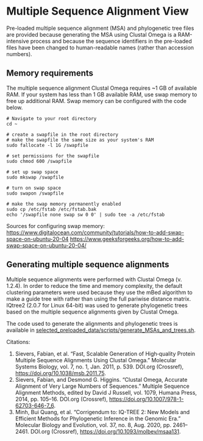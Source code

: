 # Multiple Sequence Alignment View

Pre-loaded multiple sequence alignment (MSA) and phylogenetic tree files are provided because generating the MSA using Clustal Omega is a RAM-intensive process and because  the sequence identifiers in the pre-loaded files have been changed to human-readable names (rather than accession numbers).

## Memory requirements
The multiple sequence alignment Clustal Omega requires ~1 GB of available RAM. If your system has less than 1 GB available RAM, use swap memory to free up additional RAM. Swap memory can be configured with the code below.

```
# Navigate to your root directory
cd ~

# create a swapfile in the root directory
# make the swapfile the same size as your system's RAM
sudo fallocate -l 1G /swapfile

# set permissions for the swapfile
sudo chmod 600 /swapfile

# set up swap space
sudo mkswap /swapfile

# turn on swap space
sudo swapon /swapfile

# make the swap memory permanently enabled
sudo cp /etc/fstab /etc/fstab.bak
echo '/swapfile none swap sw 0 0' | sudo tee -a /etc/fstab
```
Sources for configuring swap memory: https://www.digitalocean.com/community/tutorials/how-to-add-swap-space-on-ubuntu-20-04
https://www.geeksforgeeks.org/how-to-add-swap-space-on-ubuntu-20-04/

## Generating multiple sequence alignments

Multiple sequence alignments were performed with Clustal Omega (v. 1.2.4). In order to reduce the time and memory complexity, the default clustering parameters were used because they use the mBed algorithm to make a guide tree with rather than using the full pariwise distance matrix. IQtree2 (2.0.7 for Linux 64-bit) was used to generate phylogenetic trees based on the multiple sequence alignments given by Clustal Omega.

The code used to generate the alignments and phylogenetic trees is available in <a href="https://github.com/mccormackca/Bioeng_231_final_project_filovirus/main/selected_preloaded_data/scripts/generate_MSAs_and_trees.sh" target="_blank">selected_preloaded_data/scripts/generate_MSAs_and_trees.sh</a>.

Citations:
1. Sievers, Fabian, et al. “Fast, Scalable Generation of High‐quality Protein Multiple Sequence Alignments Using Clustal Omega.” Molecular Systems Biology, vol. 7, no. 1, Jan. 2011, p. 539. DOI.org (Crossref), https://doi.org/10.1038/msb.2011.75.
2. Sievers, Fabian, and Desmond G. Higgins. “Clustal Omega, Accurate Alignment of Very Large Numbers of Sequences.” Multiple Sequence Alignment Methods, edited by David J Russell, vol. 1079, Humana Press, 2014, pp. 105–16. DOI.org (Crossref), https://doi.org/10.1007/978-1-62703-646-7_6.
3. Minh, Bui Quang, et al. “Corrigendum to: IQ-TREE 2: New Models and Efficient Methods for Phylogenetic Inference in the Genomic Era.” Molecular Biology and Evolution, vol. 37, no. 8, Aug. 2020, pp. 2461–2461. DOI.org (Crossref), https://doi.org/10.1093/molbev/msaa131.
